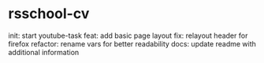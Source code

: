 # rsschool-cv 
init: start youtube-task
feat: add basic page layout
fix: relayout header for firefox
refactor: rename vars for better readability
docs: update readme with additional information
